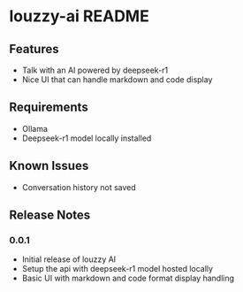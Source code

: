 # louzzy-ai README

## Features

- Talk with an AI powered by deepseek-r1
- Nice UI that can handle markdown and code display

## Requirements

- Ollama
- Deepseek-r1 model locally installed

## Known Issues

- Conversation history not saved

## Release Notes

### 0.0.1

- Initial release of louzzy AI
- Setup the api with deepseek-r1 model hosted locally
- Basic UI with markdown and code format display handling
